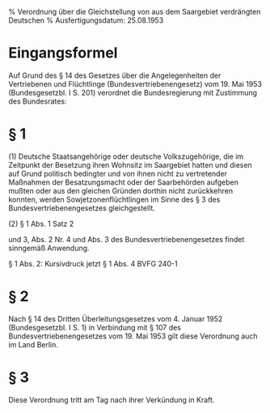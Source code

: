 % Verordnung über die Gleichstellung von aus dem Saargebiet verdrängten Deutschen
% Ausfertigungsdatum: 25.08.1953
 
# Eingangsformel

Auf Grund des § 14 des Gesetzes über die Angelegenheiten der Vertriebenen und Flüchtlinge (Bundesvertriebenengesetz) vom 19. Mai 1953 (Bundesgesetzbl. I S. 201) verordnet die Bundesregierung mit Zustimmung des Bundesrates:

# § 1

(1) Deutsche Staatsangehörige oder deutsche Volkszugehörige, die im Zeitpunkt der Besetzung ihren Wohnsitz im Saargebiet hatten und diesen auf Grund politisch bedingter und von ihnen nicht zu vertretender Maßnahmen der Besatzungsmacht oder der Saarbehörden aufgeben mußten oder aus den gleichen Gründen dorthin nicht zurückkehren konnten, werden Sowjetzonenflüchtlingen im Sinne des § 3 des Bundesvertriebenengesetzes gleichgestellt.

(2) § 1 Abs. 1 Satz 2

und 3, Abs. 2 Nr. 4 und Abs. 3 des Bundesvertriebenengesetzes findet sinngemäß Anwendung.

§ 1 Abs. 2: Kursivdruck jetzt § 1 Abs. 4 BVFG 240-1

# § 2

Nach § 14 des Dritten Überleitungsgesetzes vom 4. Januar 1952 (Bundesgesetzbl. I S. 1) in Verbindung mit § 107 des Bundesvertriebenengesetzes vom 19. Mai 1953 gilt diese Verordnung auch im Land Berlin.

# § 3

Diese Verordnung tritt am Tag nach ihrer Verkündung in Kraft.
